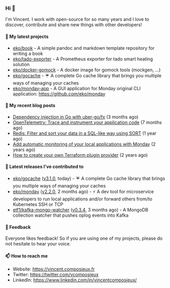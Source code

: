 ### Hi 👋

I'm Vincent. I work with open-source for so many years and I love to discover, contribute and share new things with other developers!

#### 🌱  My latest projects


- [eko/book](https://github.com/eko/book) - A simple pandoc and markdown template repository for writing a book
- [eko/tado-exporter](https://github.com/eko/tado-exporter) - A Prometheus exporter for tado smart heating solution
- [eko/docker-gomock](https://github.com/eko/docker-gomock) - A docker image for gomock tools (mockgen, ...)
- [eko/gocache](https://github.com/eko/gocache) - ☔️ A complete Go cache library that brings you multiple ways of managing your caches
- [eko/monday-app](https://github.com/eko/monday-app) - A GUI application for Monday original CLI application: https://github.com/eko/monday

#### 📜  My recent blog posts


- [Dependency injection in Go with uber-go/fx](https://vincent.composieux.fr/article/dependency-injection-in-go-with-uber-go-fx) (3 months ago)
- [OpenTelemetry: Trace and instrument your application code](https://vincent.composieux.fr/article/opentelemetry-trace-and-instrument-your-application-code) (7 months ago)
- [Redis: Filter and sort your data in a SQL-like way using SORT](https://vincent.composieux.fr/article/redis-filter-and-sort-your-data-in-a-sql-like-way-using-sort) (1 year ago)
- [Add automatic monitoring of your local applications with Monday](https://vincent.composieux.fr/article/add-automatic-monitoring-of-your-local-applications-with-monday) (2 years ago)
- [How to create your own Terraform plugin provider](https://vincent.composieux.fr/article/create-a-provider-plugin-for-terraform) (2 years ago)

#### 🔭  Latest releases I've contributed to


- [eko/gocache](https://github.com/eko/gocache) ([v3.1.0](https://github.com/eko/gocache/releases/tag/v3.1.0), today) - ☔️ A complete Go cache library that brings you multiple ways of managing your caches
- [eko/monday](https://github.com/eko/monday) ([v2.2.0](https://github.com/eko/monday/releases/tag/v2.2.0), 2 months ago) - ⚡️ A dev tool for microservice developers to run local applications and/or forward others from/to Kubernetes SSH or TCP
- [etf1/kafka-mongo-watcher](https://github.com/etf1/kafka-mongo-watcher) ([v0.3.4](https://github.com/etf1/kafka-mongo-watcher/releases/tag/v0.3.4), 3 months ago) - A MongoDB collection watcher that pushes oplog events into Kafka

#### 💬  Feedback

Everyone likes feedback! So if you are using one of my projects, please do not hesitate to hear your voice.

#### 📫  How to reach me

- Website: https://vincent.composieux.fr
- Twitter: https://twitter.com/vcomposieux
- LinkedIn: https://www.linkedin.com/in/vincentcomposieux/
